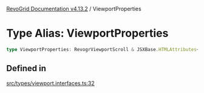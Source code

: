 [RevoGrid Documentation v4.13.2](README.md) / ViewportProperties

# Type Alias: ViewportProperties

```ts
type ViewportProperties: RevogrViewportScroll & JSXBase.HTMLAttributes<HTMLRevogrViewportScrollElement>;
```

## Defined in

[src/types/viewport.interfaces.ts:32](https://github.com/revolist/revogrid/blob/4615a8613a8ac5464daeb17d7062361e3e3aa5d1/src/types/viewport.interfaces.ts#L32)
